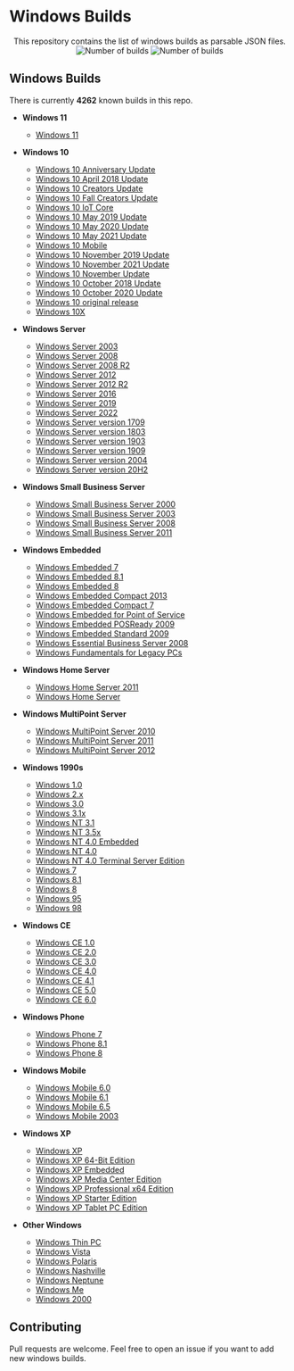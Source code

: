 # Windows Builds

<p align="center">
    This repository contains the list of windows builds as parsable JSON files.
    <br>
    <img alt="Number of builds" src="https://img.shields.io/badge/builds%20(just%20builds)-0-blue">
    <img alt="Number of builds" src="https://img.shields.io/badge/builds%20(total%20(SKUs,%20languages,%20etc))-0-brightgreen">
    <br>
</p>


## Windows Builds

There is currently **4262** known builds in this repo.


 + **Windows 11**
   - [Windows 11](./builds/Windows%2011.json)

 + **Windows 10**
   - [Windows 10 Anniversary Update](./builds/Windows%2010%20Anniversary%20Update.json)
   - [Windows 10 April 2018 Update](./builds/Windows%2010%20April%202018%20Update.json)
   - [Windows 10 Creators Update](./builds/Windows%2010%20Creators%20Update.json)
   - [Windows 10 Fall Creators Update](./builds/Windows%2010%20Fall%20Creators%20Update.json)
   - [Windows 10 IoT Core](./builds/Windows%2010%20IoT%20Core.json)
   - [Windows 10 May 2019 Update](./builds/Windows%2010%20May%202019%20Update.json)
   - [Windows 10 May 2020 Update](./builds/Windows%2010%20May%202020%20Update.json)
   - [Windows 10 May 2021 Update](./builds/Windows%2010%20May%202021%20Update.json)
   - [Windows 10 Mobile](./builds/Windows%2010%20Mobile.json)
   - [Windows 10 November 2019 Update](./builds/Windows%2010%20November%202019%20Update.json)
   - [Windows 10 November 2021 Update](./builds/Windows%2010%20November%202021%20Update.json)
   - [Windows 10 November Update](./builds/Windows%2010%20November%20Update.json)
   - [Windows 10 October 2018 Update](./builds/Windows%2010%20October%202018%20Update.json)
   - [Windows 10 October 2020 Update](./builds/Windows%2010%20October%202020%20Update.json)
   - [Windows 10 original release](./builds/Windows%2010%20original%20release.json)
   - [Windows 10X](./builds/Windows%2010X.json)

 + **Windows Server**
   - [Windows Server 2003](./builds/Windows%20Server%202003.json)
   - [Windows Server 2008](./builds/Windows%20Server%202008.json)
   - [Windows Server 2008 R2](./builds/Windows%20Server%202008%20R2.json)
   - [Windows Server 2012](./builds/Windows%20Server%202012.json)
   - [Windows Server 2012 R2](./builds/Windows%20Server%202012%20R2.json)
   - [Windows Server 2016](./builds/Windows%20Server%202016.json)
   - [Windows Server 2019](./builds/Windows%20Server%202019.json)
   - [Windows Server 2022](./builds/Windows%20Server%202022.json)
   - [Windows Server version 1709](./builds/Windows%20Server%20version%201709.json)
   - [Windows Server version 1803](./builds/Windows%20Server%20version%201803.json)
   - [Windows Server version 1903](./builds/Windows%20Server%20version%201903.json)
   - [Windows Server version 1909](./builds/Windows%20Server%20version%201909.json)
   - [Windows Server version 2004](./builds/Windows%20Server%20version%202004.json)
   - [Windows Server version 20H2](./builds/Windows%20Server%20version%2020H2.json)
   
 + **Windows Small Business Server**
   - [Windows Small Business Server 2000](./builds/Windows%20Small%20Business%20Server%202000.json)
   - [Windows Small Business Server 2003](./builds/Windows%20Small%20Business%20Server%202003.json)
   - [Windows Small Business Server 2008](./builds/Windows%20Small%20Business%20Server%202008.json)
   - [Windows Small Business Server 2011](./builds/Windows%20Small%20Business%20Server%202011.json)
 
 + **Windows Embedded**
   - [Windows Embedded 7](./builds/Windows%20Embedded%207.json)
   - [Windows Embedded 8.1](./builds/Windows%20Embedded%208.1.json)
   - [Windows Embedded 8](./builds/Windows%20Embedded%208.json)
   - [Windows Embedded Compact 2013](./builds/Windows%20Embedded%20Compact%202013.json)
   - [Windows Embedded Compact 7](./builds/Windows%20Embedded%20Compact%207.json)
   - [Windows Embedded for Point of Service](./builds/Windows%20Embedded%20for%20Point%20of%20Service.json)
   - [Windows Embedded POSReady 2009](./builds/Windows%20Embedded%20POSReady%202009.json)
   - [Windows Embedded Standard 2009](./builds/Windows%20Embedded%20Standard%202009.json)
   - [Windows Essential Business Server 2008](./builds/Windows%20Essential%20Business%20Server%202008.json)
   - [Windows Fundamentals for Legacy PCs](./builds/Windows%20Fundamentals%20for%20Legacy%20PCs.json)
 
 + **Windows Home Server**
   - [Windows Home Server 2011](./builds/Windows%20Home%20Server%202011.json)
   - [Windows Home Server](./builds/Windows%20Home%20Server.json)
 
 + **Windows MultiPoint Server**
   - [Windows MultiPoint Server 2010](./builds/Windows%20MultiPoint%20Server%202010.json)
   - [Windows MultiPoint Server 2011](./builds/Windows%20MultiPoint%20Server%202011.json)
   - [Windows MultiPoint Server 2012](./builds/Windows%20MultiPoint%20Server%202012.json)
 
 + **Windows 1990s**
   - [Windows 1.0](./builds/Windows%201.0.json)
   - [Windows 2.x](./builds/Windows%202.x.json)
   - [Windows 3.0](./builds/Windows%203.0.json)
   - [Windows 3.1x](./builds/Windows%203.1x.json)
   - [Windows NT 3.1](./builds/Windows%20NT%203.1.json)
   - [Windows NT 3.5x](./builds/Windows%20NT%203.5x.json)
   - [Windows NT 4.0 Embedded](./builds/Windows%20NT%204.0%20Embedded.json)
   - [Windows NT 4.0](./builds/Windows%20NT%204.0.json)
   - [Windows NT 4.0 Terminal Server Edition](./builds/Windows%20NT%204.0%20Terminal%20Server%20Edition.json)
   - [Windows 7](./builds/Windows%207.json)
   - [Windows 8.1](./builds/Windows%208.1.json)
   - [Windows 8](./builds/Windows%208.json)
   - [Windows 95](./builds/Windows%2095.json)
   - [Windows 98](./builds/Windows%2098.json)
 
 + **Windows CE**
   - [Windows CE 1.0](./builds/Windows%20CE%201.0.json)
   - [Windows CE 2.0](./builds/Windows%20CE%202.0.json)
   - [Windows CE 3.0](./builds/Windows%20CE%203.0.json)
   - [Windows CE 4.0](./builds/Windows%20CE%204.0.json)
   - [Windows CE 4.1](./builds/Windows%20CE%204.1.json)
   - [Windows CE 5.0](./builds/Windows%20CE%205.0.json)
   - [Windows CE 6.0](./builds/Windows%20CE%206.0.json)

 + **Windows Phone**
   - [Windows Phone 7](./builds/Windows%20Phone%207.json)
   - [Windows Phone 8.1](./builds/Windows%20Phone%208.1.json)
   - [Windows Phone 8](./builds/Windows%20Phone%208.json)

 + **Windows Mobile**
   - [Windows Mobile 6.0](./builds/Windows%20Mobile%206.0.json)
   - [Windows Mobile 6.1](./builds/Windows%20Mobile%206.1.json)
   - [Windows Mobile 6.5](./builds/Windows%20Mobile%206.5.json)
   - [Windows Mobile 2003](./builds/Windows%20Mobile%202003.json)

 + **Windows XP**
   - [Windows XP](./builds/Windows%20XP.json)
   - [Windows XP 64-Bit Edition](./builds/Windows%20XP%2064-Bit%20Edition.json)
   - [Windows XP Embedded](./builds/Windows%20XP%20Embedded.json)
   - [Windows XP Media Center Edition](./builds/Windows%20XP%20Media%20Center%20Edition.json)
   - [Windows XP Professional x64 Edition](./builds/Windows%20XP%20Professional%20x64%20Edition.json)
   - [Windows XP Starter Edition](./builds/Windows%20XP%20Starter%20Edition.json)
   - [Windows XP Tablet PC Edition](./builds/Windows%20XP%20Tablet%20PC%20Edition.json)

 + **Other Windows**
   - [Windows Thin PC](./builds/Windows%20Thin%20PC.json)
   - [Windows Vista](./builds/Windows%20Vista.json)
   - [Windows Polaris](./builds/Windows%20Polaris.json)
   - [Windows Nashville](./builds/Windows%20Nashville.json)
   - [Windows Neptune](./builds/Windows%20Neptune.json)
   - [Windows Me](./builds/Windows%20Me.json)
   - [Windows 2000](./builds/Windows%202000.json)

## Contributing

Pull requests are welcome. Feel free to open an issue if you want to add new windows builds.
